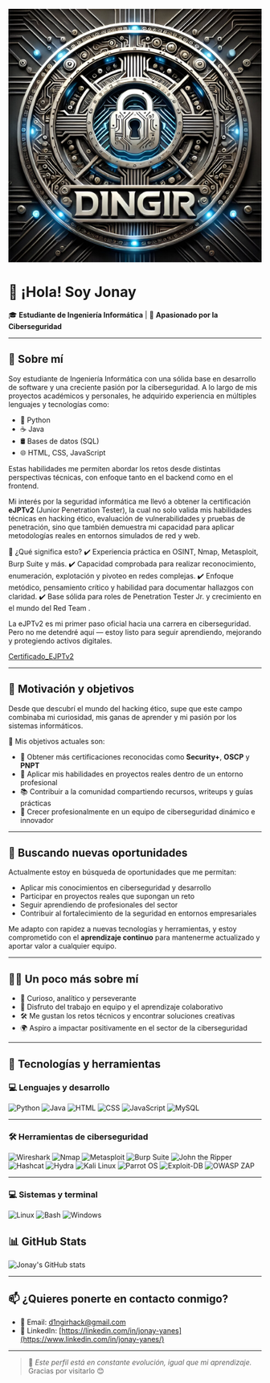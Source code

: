 ![Banner](./assets/banner.jpg)

# 👋 ¡Hola! Soy Jonay

🎓 **Estudiante de Ingeniería Informática** | 🔐 **Apasionado por la Ciberseguridad**

---

## 🧠 Sobre mí

Soy estudiante de Ingeniería Informática con una sólida base en desarrollo de software y una creciente pasión por la ciberseguridad. A lo largo de mis proyectos académicos y personales, he adquirido experiencia en múltiples lenguajes y tecnologías como:

- 🐍 Python
- ☕ Java
- 🛢️ Bases de datos (SQL)
- 🌐 HTML, CSS, JavaScript

Estas habilidades me permiten abordar los retos desde distintas perspectivas técnicas, con enfoque tanto en el backend como en el frontend.

Mi interés por la seguridad informática me llevó a obtener la certificación **eJPTv2** (Junior Penetration Tester), la cual no solo valida mis habilidades técnicas en hacking ético, evaluación de vulnerabilidades y pruebas de penetración, sino que también demuestra mi capacidad para aplicar metodologías reales en entornos simulados de red y web.

🎯 ¿Qué significa esto?
✔️ Experiencia práctica en OSINT, Nmap, Metasploit, Burp Suite y más.
✔️ Capacidad comprobada para realizar reconocimiento, enumeración, explotación y pivoteo en redes complejas.
✔️ Enfoque metódico, pensamiento crítico y habilidad para documentar hallazgos con claridad.
✔️ Base sólida para roles de Penetration Tester Jr. y crecimiento en el mundo del Red Team .

La eJPTv2 es mi primer paso oficial hacia una carrera en ciberseguridad. Pero no me detendré aquí — estoy listo para seguir aprendiendo, mejorando y protegiendo activos digitales.

[Certificado_EJPTv2](https://api.accredible.com/v1/frontend/credential_website_embed_image/certificate/131063186)

---

## 🚀 Motivación y objetivos

Desde que descubrí el mundo del hacking ético, supe que este campo combinaba mi curiosidad, mis ganas de aprender y mi pasión por los sistemas informáticos.  

🎯 Mis objetivos actuales son:

- 🏅 Obtener más certificaciones reconocidas como **Security+**, **OSCP** y **PNPT**
- 💼 Aplicar mis habilidades en proyectos reales dentro de un entorno profesional
- 📚 Contribuir a la comunidad compartiendo recursos, writeups y guías prácticas
- 🚀 Crecer profesionalmente en un equipo de ciberseguridad dinámico e innovador

---

## 💼 Buscando nuevas oportunidades

Actualmente estoy en búsqueda de oportunidades que me permitan:

- Aplicar mis conocimientos en ciberseguridad y desarrollo
- Participar en proyectos reales que supongan un reto
- Seguir aprendiendo de profesionales del sector
- Contribuir al fortalecimiento de la seguridad en entornos empresariales

Me adapto con rapidez a nuevas tecnologías y herramientas, y estoy comprometido con el **aprendizaje continuo** para mantenerme actualizado y aportar valor a cualquier equipo.

---

## 🧑‍💻 Un poco más sobre mí

- 🧠 Curioso, analítico y perseverante
- 🤝 Disfruto del trabajo en equipo y el aprendizaje colaborativo
- 🛠️ Me gustan los retos técnicos y encontrar soluciones creativas
- 🌍 Aspiro a impactar positivamente en el sector de la ciberseguridad

---

## 🧰 Tecnologías y herramientas

### 💻 Lenguajes y desarrollo

![Python](https://img.shields.io/badge/Python-3776AB?style=for-the-badge&logo=python&logoColor=white)
![Java](https://img.shields.io/badge/Java-ED8B00?style=for-the-badge&logo=java&logoColor=white)
![HTML](https://img.shields.io/badge/HTML5-E34F26?style=for-the-badge&logo=html5&logoColor=white)
![CSS](https://img.shields.io/badge/CSS3-1572B6?style=for-the-badge&logo=css3&logoColor=white)
![JavaScript](https://img.shields.io/badge/JavaScript-F7DF1E?style=for-the-badge&logo=javascript&logoColor=black)
![MySQL](https://img.shields.io/badge/MySQL-00758F?style=for-the-badge&logo=mysql&logoColor=white)

---

### 🛠️ Herramientas de ciberseguridad

![Wireshark](https://img.shields.io/badge/Wireshark-1679A7?style=for-the-badge&logo=wireshark&logoColor=white)
![Nmap](https://img.shields.io/badge/Nmap-004888?style=for-the-badge&logo=nmap&logoColor=white)
![Metasploit](https://img.shields.io/badge/Metasploit-50457D?style=for-the-badge)
![Burp Suite](https://img.shields.io/badge/Burp%20Suite-FF6600?style=for-the-badge&logo=burpsuite&logoColor=white)
![John the Ripper](https://img.shields.io/badge/John%20the%20Ripper-grey?style=for-the-badge)
![Hashcat](https://img.shields.io/badge/Hashcat-black?style=for-the-badge)
![Hydra](https://img.shields.io/badge/Hydra-222222?style=for-the-badge)
![Kali Linux](https://img.shields.io/badge/Kali%20Linux-557C94?style=for-the-badge&logo=kalilinux&logoColor=white)
![Parrot OS](https://img.shields.io/badge/Parrot%20OS-1f1f1f?style=for-the-badge)
![Exploit-DB](https://img.shields.io/badge/Exploit--DB-E32024?style=for-the-badge)
![OWASP ZAP](https://img.shields.io/badge/OWASP%20ZAP-00193A?style=for-the-badge&logo=owasp&logoColor=white)

---

### 💻 Sistemas y terminal

![Linux](https://img.shields.io/badge/Linux-FCC624?style=for-the-badge&logo=linux&logoColor=black)
![Bash](https://img.shields.io/badge/Bash-4EAA25?style=for-the-badge&logo=gnu-bash&logoColor=white)
![Windows](https://img.shields.io/badge/Windows-0078D6?style=for-the-badge&logo=windows&logoColor=white)

## 📊 GitHub Stats

![Jonay's GitHub stats](https://github-readme-stats.vercel.app/api?username=d1ngirhack&show_icons=true&theme=tokyonight)

---
## 📫 ¿Quieres ponerte en contacto conmigo?

- 💌 Email: [d1ngirhack@gmail.com](d1ngirhack@gmail.com)
- 💼 LinkedIn: [https://linkedin.com/in/jonay-yanes](https://www.linkedin.com/in/jonay-yanes/)

---

> 🚧 *Este perfil está en constante evolución, igual que mi aprendizaje.* Gracias por visitarlo 😊
